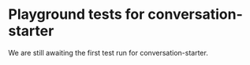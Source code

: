 # Playground tests for conversation-starter
We are still awaiting the first test run for conversation-starter.
